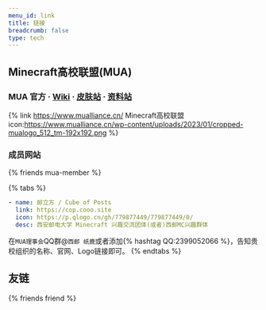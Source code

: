 ```yaml
---
menu_id: link
title: 链接
breadcrumb: false
type: tech
---
```


## Minecraft高校联盟(MUA)

### MUA 官方 · [Wiki](https://www.mualliance.cn/wiki) · [皮肤站](https://skin.mualliance.ltd/) · [资料站](https://docs.mualliance.cn/)

{% link https://www.mualliance.cn/ Minecraft高校联盟 icon:https://www.mualliance.cn/wp-content/uploads/2023/01/cropped-mualogo_512_tm-192x192.png %}

### 成员网站

{% friends mua-member %}

{% tabs %}
<!-- tab 邮立方网站信息 -->
```yaml
- name: 邮立方 / Cube of Posts
  link: https://cop.cooo.site
  icon: https://p.qlogo.cn/gh/779877449/779877449/0/
  desc: 西安邮电大学 Minecraft 兴趣交流团体(或者)西邮MC兴趣群体
```
<!-- tab 申请友链 -->
在`MUA理事会`QQ群@`西邮 纸鹿`或者添加{% hashtag QQ:2399052066 %}，告知贵校组织的名称、官网、Logo链接即可。
{% endtabs %}

## 友链

{% friends friend %}

